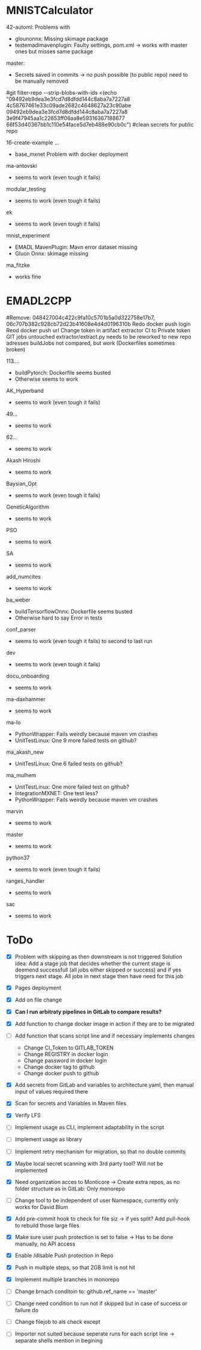 MNISTCalculator
=================
42-automl: Problems with
- glounonnx: Missing skimage package 
- testemadlmavenplugin: Faulty settings, pom.xml → works with master ones but misses same package

master:
- Secrets saved in commits → no push possible (to public repo) need to be manually removed

#git filter-repo --strip-blobs-with-ids <(echo "09492eb9dea3e3fcd7d8dfdd144c8aba7a7227a8 4c58767461e33c09ade2682c4648627a23c90abe 09492eb9dea3e3fcd7d8dfdd144c8aba7a7227a8 3e9f47945aa1c22653ff06aa8e59316367188677 66f53d40367bb1c110e54face5d7eb488e90cb0c")
#clean secrets for public repo

16-create-example ...
-  base_mxnet Problem with docker deployment

ma-antovski
- seems to work (even tough it fails)

modular_testing
- seems to work (even tough it fails)

ek
- seems to work (even tough it fails)

mnist_experiment
-  EMADL MavenPlugin: Mavn error dataset missing
-  Gluon Onnx: skimage missing

ma_fitzke
- works fine


EMADL2CPP
==============
#Remove: 048427004c422c9fa10c5701b5a0d322758e17b7, 06c707b382c928cb72d23b41608e4d4d0196310b
Redo docker push login
Reod docker push url
Change token in artifact extractor CI to Private token
GIT jobs untouched
extractor/extract.py needs to be reworked to new repo adresses
buildJobs not compared, but work (Dockerfiles sometimes broken)

113....
- buildPytorch: Dockerfile seems busted
- Otherwise seems to work

AK_Hyperband
- seems to work (even tough it fails)

49...
- seems to work

62...
- seems to work

Akash Hiroshi
- seems to work

Baysian_Opt
- seems to work (even tough it fails)

GeneticAlgorithm
- seems to work

PSO
- seems to work

SA
- seems to work

add_numcites
- seems to work

ba_weber
- buildTensorflowOnnx: Dockerfile seems busted
- Otherwise hard to say Error in tests

conf_parser
- seems to work (even tough it fails) to second to last run

dev
- seems to work (even tough it fails)

docu_onboarding
- seems to work

ma-daxhammer
- seems to work

ma-lo
- PythonWrapper: Fails weirdly because maven vm crashes
- UnitTestLinux: One 9 more failed tests on github?
 
ma_akash_new
- UnitTestLinux: One 6 failed tests on github?

ma_mulhem
- UnitTestLinux: One more failed test on github?
- IntegrationMXNET: One test less?
- PythonWrapper: Fails weirdly because maven vm crashes

marvin
- seems to work

master
- seems to work

python37
- seems to work (even tough it fails)

ranges_handler
- seems to work

sac
- seems to work


ToDo
=================

- [x] Problem with skipping as then downstream is not triggered
Solution idea: Add a stage job that decides whether the current stage is deemend successfull (all jobs either skipped or success) and if yes triggers next stage. All jobs in next stage then have need for this job


- [x] Pages deployment

- [x] Add on file change

- [x] **Can I run arbitraty pipelines in GitLab to compare results?**

- [x] Add function to change docker image in action if they are to be migrated

- [ ] Add function that scans script line and if necessary implements changes
    - Change CI_Token to GITLAB_TOKEN
    - Change REGISTRY in docker login
    - Change password in docker login
    - Change docker tag to github
    - Change docker push to github
  
- [x] Add secrets from GitLab and variables to architecture.yaml, then manual input of values required there

- [x] Scan for secrets and Variables in Maven files

- [x] Verify LFS 

- [ ] Implement usage as CLI, implement adaptability in the script

- [ ] Implement usage as library

- [ ] Implement retry mechanism for migration, so that no double commits

- [x] Maybe local secret scanning with 3rd party tool? Will not be implemented

- [x] Need organization acces to Monticore -> Create extra repos, as no folder structure as in GitLab: Only monorepo

- [ ] Change tool to be independent of user Namespace, currently only works for David.Blum

- [x] Add pre-commit hook to check for file siz -> if yes split? Add pull-hook to rebuild those large files

- [x] Make sure user push protection is set to false -> Has to be done manually, no API access

- [x] Enable /disable Push protection in Repo

- [x] Push in multiple steps, so that 2GB limit is not hit

- [x] Implement multiple branches in monorepo

- [ ] Change brnach conditoin to: github.ref_name == 'master'

- [ ] Change need condition to run not if skipped but in case of success or failure do

- [ ] Change filejob to als check except

- [ ] Importer not suited because seperate runs for each script line -> separate shells mention in begining